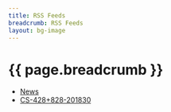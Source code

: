 ```yaml
---
title: RSS Feeds
breadcrumb: RSS Feeds
layout: bg-image
---
```

<h1>{{ page.breadcrumb }}</h1>

<ul>
  <li>
    <a rel="alternate" type="application/rss+xml"
      href="{{ "/rss/news.rss" | absolute_url }}">News</a>
  </li>
  <li>
    <a rel="alternate" type="application/rss+xml"
      href="{{ "/rss/CS-428+828-201830.rss" | absolute_url }}">CS-428+828-201830</a>
  </li>
</ul>
